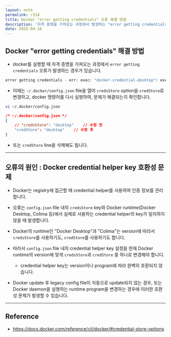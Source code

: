 ```yaml
---
layout: note
permalink: /314
title: Docker "error getting credentials" 오류 해결 방법
description: '자격 증명을 가져오는 과정에서 발생하는 "error getting credentials - err: exec: "docker-credential-desktop": executable file not found in $PATH, out: ``" 오류는 docker config file의 credsStore option을 수정하여 해결할 수 있습니다.'
date: 2025-04-16
---
```



## Docker "error getting credentials" 해결 방법

- docker를 실행할 때 자격 증명을 가져오는 과정에서 `error getting credentials` 오류가 발생하는 경우가 있습니다.

```bash
error getting credentials - err: exec: "docker-credential-desktop": executable file not found in $PATH, out: ``
```

- 이때는 `~/.docker/config.json` file을 열어 `credsStore` option을 `credStore`로 변경하고, docker 명령어를 다시 실행하여, 문제가 해결되는지 확인합니다.

```bash
vi ~/.docker/config.json
```

```json
/* ~/.docker/config.json */
{
    // "credsStore": "desktop"    // 수정 전
    "credStore": "desktop"    // 수정 후
}
```

- 또는 `credStore` line을 삭제해도 됩니다.


---


## 오류의 원인 : Docker credential helper key 호환성 문제

- Docker는 registry에 접근할 때 credential helper를 사용하여 인증 정보를 관리합니다.

- 오류는 `config.json` file 내의 `credsStore` key와 Docker runtime(Docker Desktop, Colima 등)에서 실제로 사용하는 credential helper의 key가 일치하지 않을 때 발생합니다.
- Docker의 runtime인 "Docker Desktop"과 "Colima"는 version에 따라서 `credsStore`를 사용하기도, `credStore`를 사용하기도 합니다.
- 따라서 `config.json` file 내의 credential helper key 설정을 현재 Docker runtime의 version에 맞게 `credsStore`과 `credStore` 중 하나로 변경해야 합니다.
    - credential helper key는 version이나 program에 따라 완벽히 호환되지 않습니다.

- Docker update 후 legacy config file이 자동으로 update되지 않는 경우, 또는 Docker daemon을 실행하는 runtime program을 변경하는 경우에 이러한 호환성 문제가 발생할 수 있습니다.


---


## Reference

- <https://docs.docker.com/reference/cli/docker/#credential-store-options>
